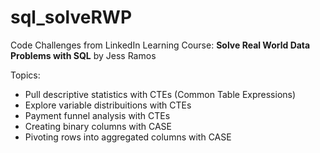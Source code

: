 # sql_solveRWP
Code Challenges from LinkedIn Learning Course: **Solve Real World Data Problems with SQL** by Jess Ramos

Topics:

- Pull descriptive statistics with CTEs (Common Table Expressions)
- Explore variable distribuitions with CTEs
- Payment funnel analysis with CTEs
- Creating binary columns with CASE
- Pivoting rows into aggregated columns with CASE

